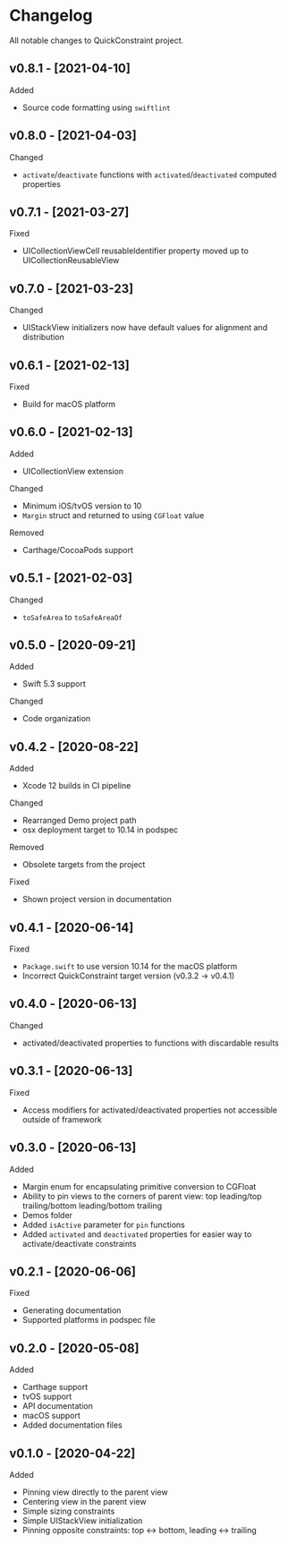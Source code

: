 # Changelog

All notable changes to QuickConstraint project.

## v0.8.1 - [2021-04-10]

Added
* Source code formatting using `swiftlint`

## v0.8.0 - [2021-04-03]

Changed
* `activate`/`deactivate` functions with `activated`/`deactivated` computed properties

## v0.7.1 - [2021-03-27]

Fixed
* UICollectionViewCell reusableIdentifier property moved up to UICollectionReusableView

## v0.7.0 - [2021-03-23]

Changed
* UIStackView initializers now have default values for alignment and distribution

## v0.6.1 - [2021-02-13]

Fixed
* Build for macOS platform

## v0.6.0 - [2021-02-13]

Added
* UICollectionView extension

Changed
* Minimum iOS/tvOS version to 10
* `Margin` struct and returned to using `CGFloat` value

Removed
* Carthage/CocoaPods support

## v0.5.1 - [2021-02-03]

Changed
* `toSafeArea` to `toSafeAreaOf`

## v0.5.0 - [2020-09-21]

Added
* Swift 5.3 support

Changed
* Code organization

## v0.4.2 - [2020-08-22]

Added
* Xcode 12 builds in CI pipeline

Changed
* Rearranged Demo project path
* osx deployment target to 10.14 in podspec

Removed
* Obsolete targets from the project

Fixed
* Shown project version in documentation

## v0.4.1 - [2020-06-14]

Fixed
* `Package.swift` to use version 10.14 for the macOS platform 
* Incorrect QuickConstraint target version (v0.3.2 -> v0.4.1)

## v0.4.0 - [2020-06-13]

Changed
* activated/deactivated properties to functions with discardable results

## v0.3.1 - [2020-06-13]

Fixed
* Access modifiers for activated/deactivated properties not accessible outside of framework

## v0.3.0 - [2020-06-13]

Added
* Margin enum for encapsulating primitive conversion to CGFloat
* Ability to pin views to the corners of parent view: top leading/top trailing/bottom leading/bottom trailing
* Demos folder
* Added `isActive` parameter for `pin` functions
* Added `activated` and `deactivated` properties for easier way to activate/deactivate constraints

## v0.2.1 - [2020-06-06]

Fixed
* Generating documentation
* Supported platforms in podspec file

## v0.2.0 - [2020-05-08]

Added
* Carthage support
* tvOS support
* API documentation
* macOS support
* Added documentation files

## v0.1.0 - [2020-04-22]

Added
* Pinning view directly to the parent view
* Centering view in the parent view
* Simple sizing constraints
* Simple UIStackView initialization
* Pinning opposite constraints: top <-> bottom, leading <->  trailing
